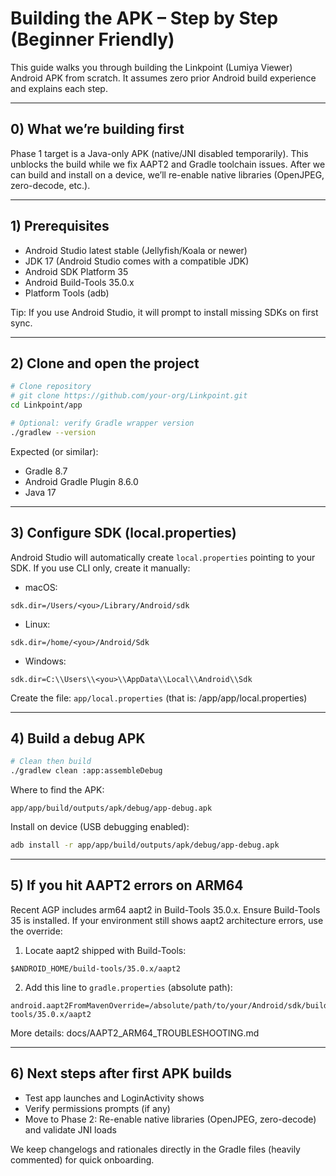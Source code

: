 # Building the APK – Step by Step (Beginner Friendly)

This guide walks you through building the Linkpoint (Lumiya Viewer) Android APK from scratch.
It assumes zero prior Android build experience and explains each step.

---

## 0) What we’re building first

Phase 1 target is a Java-only APK (native/JNI disabled temporarily). This unblocks the build while we fix AAPT2 and Gradle toolchain issues. After we can build and install on a device, we’ll re-enable native libraries (OpenJPEG, zero-decode, etc.).

---

## 1) Prerequisites

- Android Studio latest stable (Jellyfish/Koala or newer)
- JDK 17 (Android Studio comes with a compatible JDK)
- Android SDK Platform 35
- Android Build-Tools 35.0.x
- Platform Tools (adb)

Tip: If you use Android Studio, it will prompt to install missing SDKs on first sync.

---

## 2) Clone and open the project

```bash
# Clone repository
# git clone https://github.com/your-org/Linkpoint.git
cd Linkpoint/app

# Optional: verify Gradle wrapper version
./gradlew --version
```

Expected (or similar):
- Gradle 8.7
- Android Gradle Plugin 8.6.0
- Java 17

---

## 3) Configure SDK (local.properties)

Android Studio will automatically create `local.properties` pointing to your SDK.
If you use CLI only, create it manually:

- macOS:
```
sdk.dir=/Users/<you>/Library/Android/sdk
```
- Linux:
```
sdk.dir=/home/<you>/Android/Sdk
```
- Windows:
```
sdk.dir=C:\\Users\\<you>\\AppData\\Local\\Android\\Sdk
```

Create the file: `app/local.properties` (that is: /app/app/local.properties)

---

## 4) Build a debug APK

```bash
# Clean then build
./gradlew clean :app:assembleDebug
```

Where to find the APK:
```
app/app/build/outputs/apk/debug/app-debug.apk
```

Install on device (USB debugging enabled):
```bash
adb install -r app/app/build/outputs/apk/debug/app-debug.apk
```

---

## 5) If you hit AAPT2 errors on ARM64

Recent AGP includes arm64 aapt2 in Build-Tools 35.0.x. Ensure Build-Tools 35 is installed.
If your environment still shows aapt2 architecture errors, use the override:

1) Locate aapt2 shipped with Build-Tools:
```
$ANDROID_HOME/build-tools/35.0.x/aapt2
```

2) Add this line to `gradle.properties` (absolute path):
```
android.aapt2FromMavenOverride=/absolute/path/to/your/Android/sdk/build-tools/35.0.x/aapt2
```

More details: docs/AAPT2_ARM64_TROUBLESHOOTING.md

---

## 6) Next steps after first APK builds

- Test app launches and LoginActivity shows
- Verify permissions prompts (if any)
- Move to Phase 2: Re-enable native libraries (OpenJPEG, zero-decode) and validate JNI loads

We keep changelogs and rationales directly in the Gradle files (heavily commented) for quick onboarding.